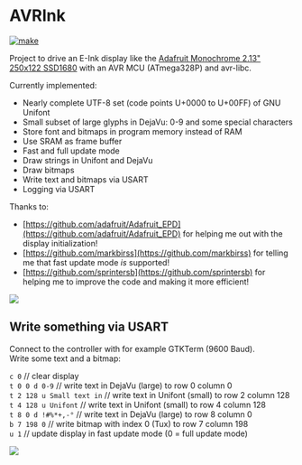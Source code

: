 # AVRInk

[![make](https://github.com/gitdode/avrink/actions/workflows/build.yml/badge.svg)](https://github.com/gitdode/avrink/actions/workflows/build.yml)

Project to drive an E-Ink display like the 
[Adafruit Monochrome 2.13" 250x122 SSD1680](https://www.adafruit.com/product/4197)
with an AVR MCU (ATmega328P) and avr-libc.  

Currently implemented:

* Nearly complete UTF-8 set (code points U+0000 to U+00FF) of GNU Unifont
* Small subset of large glyphs in DejaVu: 0-9 and some special characters
* Store font and bitmaps in program memory instead of RAM
* Use SRAM as frame buffer
* Fast and full update mode
* Draw strings in Unifont and DejaVu
* Draw bitmaps
* Write text and bitmaps via USART
* Logging via USART

Thanks to:  

* [https://github.com/adafruit/Adafruit_EPD](https://github.com/adafruit/Adafruit_EPD) 
for helping me out with the display initialization!  
* [https://github.com/markbirss](https://github.com/markbirss) 
for telling me that fast update mode _is_ supported!  
* [https://github.com/sprintersb](https://github.com/sprintersb) 
for helping me to improve the code and making it more efficient!

<img src="https://luniks.net/other/AVRInk/AVRInk-06.jpg"/>

## Write something via USART

Connect to the controller with for example GTKTerm (9600 Baud).  
Write some text and a bitmap:

`c 0` // clear display  
`t 0 0 d 0-9` // write text in DejaVu (large) to row 0 column 0  
`t 2 128 u Small text in` // write text in Unifont (small) to row 2 column 128  
`t 4 128 u Unifont` // write text in Unifont (small) to row 4 column 128  
`t 8 0 d !#%*+,-°` // write text in DejaVu (large) to row 8 column 0  
`b 7 198 0` // write bitmap with index 0 (Tux) to row 7 column 198  
`u 1` // update display in fast update mode  (0 = full update mode)  

<img src="https://luniks.net/other/AVRInk/AVRInk-11.jpg"/>
